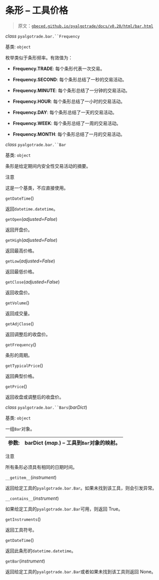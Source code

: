 # 条形 – 工具价格

> 原文：[`gbeced.github.io/pyalgotrade/docs/v0.20/html/bar.html`](https://gbeced.github.io/pyalgotrade/docs/v0.20/html/bar.html)

*class* `pyalgotrade.bar.``Frequency`

基类: `object`

枚举类似于条形频率。有效值为：

+   **Frequency.TRADE**: 每个条形代表一次交易。

+   **Frequency.SECOND**: 每个条形总结了一秒的交易活动。

+   **Frequency.MINUTE**: 每个条形总结了一分钟的交易活动。

+   **Frequency.HOUR**: 每个条形总结了一小时的交易活动。

+   **Frequency.DAY**: 每个条形总结了一天的交易活动。

+   **Frequency.WEEK**: 每个条形总结了一周的交易活动。

+   **Frequency.MONTH**: 每个条形总结了一月的交易活动。

*class* `pyalgotrade.bar.``Bar`

基类: `object`

条形是给定期间内安全性交易活动的摘要。

注意

这是一个基类，不应直接使用。

`getDateTime`()

返回`datetime.datetime`。

`getOpen`(*adjusted=False*)

返回开盘价。

`getHigh`(*adjusted=False*)

返回最高价格。

`getLow`(*adjusted=False*)

返回最低价格。

`getClose`(*adjusted=False*)

返回收盘价。

`getVolume`()

返回成交量。

`getAdjClose`()

返回调整后的收盘价。

`getFrequency`()

条形的周期。

`getTypicalPrice`()

返回典型价格。

`getPrice`()

返回收盘或调整后的收盘价。

*class* `pyalgotrade.bar.``Bars`(*barDict*)

基类: `object`

一组`Bar`对象。

| 参数: | **barDict** (*map.*) – 工具到`Bar`对象的映射。 |
| --- | --- |

注意

所有条形必须具有相同的日期时间。

`__getitem__`(*instrument*)

返回给定工具的`pyalgotrade.bar.Bar`。如果未找到该工具，则会引发异常。

`__contains__`(*instrument*)

如果给定工具的`pyalgotrade.bar.Bar`可用，则返回 True。

`getInstruments`()

返回工具符号。

`getDateTime`()

返回此条形的`datetime.datetime`。

`getBar`(*instrument*)

返回给定工具的`pyalgotrade.bar.Bar`或者如果未找到该工具则返回 None。

